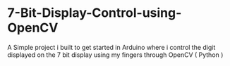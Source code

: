 # 7-Bit-Display-Control-using-OpenCV
A Simple project i built to get started in Arduino where i control the digit displayed on the 7 bit display using my fingers through OpenCV ( Python )
